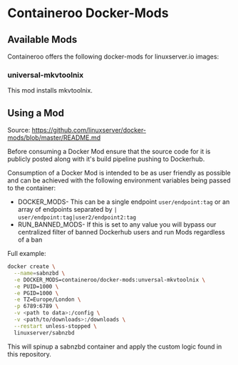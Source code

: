 # Containeroo Docker-Mods

## Available Mods

Containeroo offers the following docker-mods for linuxserver.io images:

### universal-mkvtoolnix

This mod installs mkvtoolnix.

## Using a Mod

Source: https://github.com/linuxserver/docker-mods/blob/master/README.md

Before consuming a Docker Mod ensure that the source code for it is publicly posted along with it's build pipeline pushing to Dockerhub.

Consumption of a Docker Mod is intended to be as user friendly as possible and can be achieved with the following environment variables being passed to the container:

- DOCKER_MODS- This can be a single endpoint `user/endpoint:tag` or an array of endpoints separated by `|` `user/endpoint:tag|user2/endpoint2:tag`
- RUN_BANNED_MODS- If this is set to any value you will bypass our centralized filter of banned Dockerhub users and run Mods regardless of a ban

Full example:

```bash
docker create \
  --name=sabnzbd \
  -e DOCKER_MODS=containeroo/docker-mods:unversal-mkvtoolnix \
  -e PUID=1000 \
  -e PGID=1000 \
  -e TZ=Europe/London \
  -p 6789:6789 \
  -v <path to data>:/config \
  -v <path/to/downloads>:/downloads \
  --restart unless-stopped \
  linuxserver/sabnzbd
```

This will spinup a sabnzbd container and apply the custom logic found in this repository.
